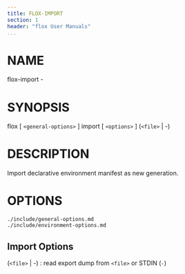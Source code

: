 ```yaml
---
title: FLOX-IMPORT
section: 1
header: "flox User Manuals"
...
```



# NAME

flox-import -

# SYNOPSIS

flox [ `<general-options>` ] import [ `<options>` ] (`<file>` | -)

# DESCRIPTION

Import declarative environment manifest as new generation.

# OPTIONS

```{.include}
./include/general-options.md
./include/environment-options.md
```

## Import Options

(`<file>` | -)
:   read export dump from `<file>` or STDIN (`-`)

